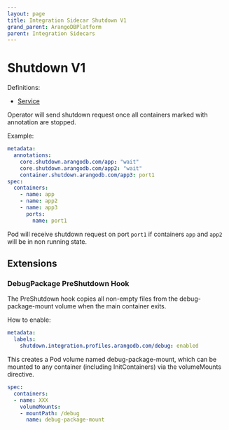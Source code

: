 ```yaml
---
layout: page
title: Integration Sidecar Shutdown V1
grand_parent: ArangoDBPlatform
parent: Integration Sidecars
---
```


# Shutdown V1

Definitions:

- [Service](https://github.com/arangodb/kube-arangodb/blob/1.2.49/integrations/shutdown/v1/definition/shutdown.proto)

Operator will send shutdown request once all containers marked with annotation are stopped.

Example:

```yaml
metadata:
  annotations:
    core.shutdown.arangodb.com/app: "wait"
    core.shutdown.arangodb.com/app2: "wait"
    container.shutdown.arangodb.com/app3: port1
spec:
  containers:
    - name: app
    - name: app2
    - name: app3
      ports:
        name: port1
```

Pod will receive shutdown request on port `port1` if containers `app` and `app2` will be in non running state.

## Extensions

### DebugPackage PreShutdown Hook

The PreShutdown hook copies all non-empty files from the debug-package-mount volume when the main container exits.

How to enable:

```yaml
metadata:
  labels:
    shutdown.integration.profiles.arangodb.com/debug: enabled
```

This creates a Pod volume named debug-package-mount, which can be mounted to any container (including InitContainers) via the volumeMounts directive.

```yaml
spec:
  containers:
  - name: XXX
    volumeMounts:
    - mountPath: /debug
      name: debug-package-mount
```

